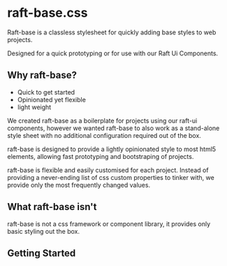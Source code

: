 # raft-base.css

Raft-base is a classless stylesheet for quickly adding base styles to web projects.

Designed for a quick prototyping or for use with our Raft Ui Components.

## Why raft-base?

- Quick to get started
- Opinionated yet flexible
- light weight

We created raft-base as a boilerplate for projects using our raft-ui components, however we wanted raft-base to also work as a stand-alone style sheet with no additional configuration required out of the box.

raft-base is designed to provide a lightly opinionated style to most html5 elements, allowing fast prototyping and bootstraping of projects.

raft-base is flexible and easily customised for each project.
Instead of providing a never-ending list of css custom properties to tinker with, we provide only the most frequently changed values.

## What raft-base isn't

raft-base is not a css framework or component library, it provides only basic styling out the box.

## Getting Started
